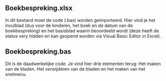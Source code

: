 ## Boekbespreking.xlsx
In dit bestand moet de code (.bas) worden geimporteerd. Hier vind je het invulblad (dus voor de kinderen, het boek en de datum van de boekbespreking) en het basisblad waarin beoordeeld wordt (deze heeft de status very hidden en kan geopend worden via Visual Basic Editor in Excel).

## Boekbespreking.bas
Dit is de daadwerkelijke code. Je vind hier drie elementen terug: Het maken van de bladen. Het verwijderen van de bladen en het maken van het snelmenu. 